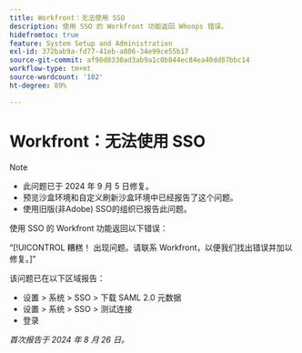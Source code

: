 ```yaml
---
title: Workfront：无法使用 SSO
description: 使用 SSO 的 Workfront 功能返回 Whoops 错误。
hidefromtoc: true
feature: System Setup and Administration
exl-id: 372bab9a-fd77-41eb-a806-34e99ce55b17
source-git-commit: af98d8330ad3ab9a1c0b844ec84ea40dd87bbc14
workflow-type: tm+mt
source-wordcount: '102'
ht-degree: 89%

---
```


# Workfront：无法使用 SSO

>[!NOTE]
>
>* 此问题已于 2024 年 9 月 5 日修复。
>* 预览沙盒环境和自定义刷新沙盒环境中已经报告了这个问题。
>* 使用旧版(非Adobe) SSO的组织已报告此问题。

使用 SSO 的 Workfront 功能返回以下错误：

“[!UICONTROL 糟糕！ 出现问题。请联系 Workfront，以便我们找出错误并加以修复。]”

该问题已在以下区域报告：

* 设置 > 系统 > SSO > 下载 SAML 2.0 元数据
* 设置 > 系统 > SSO > 测试连接
* 登录

_首次报告于 2024 年 8 月 26 日。_
